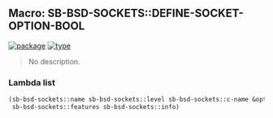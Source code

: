 ## Macro: SB-BSD-SOCKETS::DEFINE-SOCKET-OPTION-BOOL
[![package](https://img.shields.io/badge/Package-SB--BSD--SOCKETS-5f9ea0.svg?style=social&colorA=999999)](../) [![type](https://img.shields.io/badge/Type-Macro-5f9ea0.svg?style=social&colorA=999999)](../#macro) 

> No description.

### Lambda list
```cl
(sb-bsd-sockets::name sb-bsd-sockets::level sb-bsd-sockets::c-name &optional
 sb-bsd-sockets::features sb-bsd-sockets::info)
```
